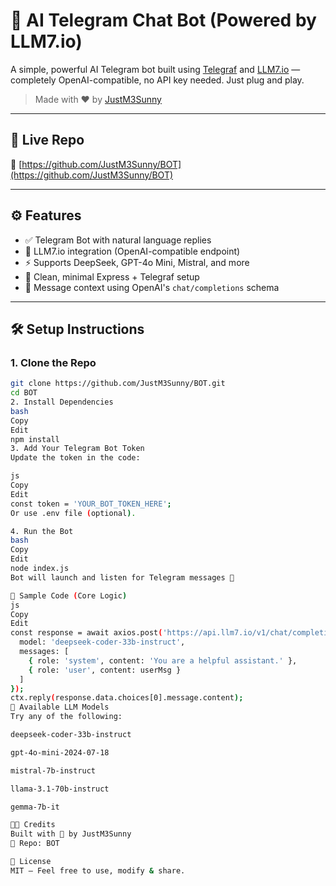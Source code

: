 # 🤖 AI Telegram Chat Bot (Powered by LLM7.io)

A simple, powerful AI Telegram bot built using [Telegraf](https://telegraf.js.org/) and [LLM7.io](https://api.llm7.io/v1/chat/completions) — completely OpenAI-compatible, no API key needed. Just plug and play.

> Made with ❤️ by [JustM3Sunny](https://github.com/JustM3Sunny)

---

## 🚀 Live Repo

🔗 [https://github.com/JustM3Sunny/BOT](https://github.com/JustM3Sunny/BOT)

---

## ⚙️ Features

- ✅ Telegram Bot with natural language replies
- 🔌 LLM7.io integration (OpenAI-compatible endpoint)
- ⚡ Supports DeepSeek, GPT-4o Mini, Mistral, and more
- 📜 Clean, minimal Express + Telegraf setup
- 🧠 Message context using OpenAI's `chat/completions` schema

---

## 🛠️ Setup Instructions

### 1. Clone the Repo

```bash
git clone https://github.com/JustM3Sunny/BOT.git
cd BOT
2. Install Dependencies
bash
Copy
Edit
npm install
3. Add Your Telegram Bot Token
Update the token in the code:

js
Copy
Edit
const token = 'YOUR_BOT_TOKEN_HERE';
Or use .env file (optional).

4. Run the Bot
bash
Copy
Edit
node index.js
Bot will launch and listen for Telegram messages 🎉

🧠 Sample Code (Core Logic)
js
Copy
Edit
const response = await axios.post('https://api.llm7.io/v1/chat/completions', {
  model: 'deepseek-coder-33b-instruct',
  messages: [
    { role: 'system', content: 'You are a helpful assistant.' },
    { role: 'user', content: userMsg }
  ]
});
ctx.reply(response.data.choices[0].message.content);
🤯 Available LLM Models
Try any of the following:

deepseek-coder-33b-instruct

gpt-4o-mini-2024-07-18

mistral-7b-instruct

llama-3.1-70b-instruct

gemma-7b-it

🧑‍💻 Credits
Built with 💪 by JustM3Sunny
📂 Repo: BOT

📜 License
MIT — Feel free to use, modify & share.